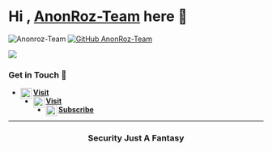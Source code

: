 # Hi , [AnonRoz-Team](https://anon-roz.tech) here 🙌

![Anonroz-Team](https://komarev.com/ghpvc/?username=AnonRoz-Team&label=Views&color=blue&style=plastic)
[![GitHub AnonRoz-Team](https://img.shields.io/github/followers/AnonRoz-Team?label=follow&style=social)](https://github.com/AnonRoz-Team)

[<img align="center" src="https://github-readme-stats.vercel.app/api/top-langs/?username=AnonRoz-Team&theme=light&hide_langs_below=1" />](https://github.com/AnonRoz-Team)
<!-- Buset liat raw, pasti bang jago nih -->

### Get in Touch 🔎
- [<img alt="ARZ Instagram" align="left" width="22px" src="https://cdn.jsdelivr.net/npm/simple-icons@v3/icons/pastebin.svg" /> **Visit**](https://pastebin.com/)<br />
- [<img alt="ARZ Facebook" align="left" width="22px" src="https://cdn.jsdelivr.net/npm/simple-icons@v3/icons/facebook.svg" /> **Visit**](https://m.facebook.com/AnonRoz-Team-106156901134906)<br />
- [<img alt="ARZ Youtube" align="left" width="22px" src="https://cdn.jsdelivr.net/npm/simple-icons@v3/icons/youtube.svg" /> **Subscribe**](https://youtube.com/channel/UCzKSsCY0REHpaW-29LakahQ)<br /> 
<!-- Mau nyontek yaaaa? Awokawok dasar anjing ya kamu -->

----------

<div align="center">
    <h3>Security Just A Fantasy</h3>
</div>
